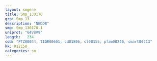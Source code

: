 ```yaml
---
layout: smgene
title: Smp_130170
grp: Smp_13
description: "NEDD8"
smp: Smp_130170.1
uniprot: "G4VBV9"
length:   234
cdd: "PTZ00044, TIGR00601, cd01806, cl00155, pfam00240, smart00213"
kk: K12158
categories: sm
---
```

